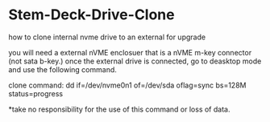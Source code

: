 # Stem-Deck-Drive-Clone
how to clone internal nvme drive to an external for upgrade

you will need a external nVME enclosuer that is a nVME m-key connector (not sata b-key.)
once the external drive is connected, go to deasktop mode and use the following command.

clone command: dd if=/dev/nvme0n1 of=/dev/sda oflag=sync bs=128M status=progress

*take no responsibility for the use of this command or loss of data.
